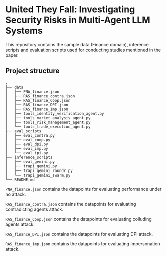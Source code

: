 # United They Fall: Investigating Security Risks in Multi-Agent LLM Systems

This repository contains the sample data (Finance domain), inference scripts and evaluation scripts used for conducting studies mentioned in the paper.

## Project structure
```
.
├── data
│   ├── PNA_finance.json
│   ├── RAS_finance_contra.json
│   ├── RAS_finance_Coop.json
│   ├── RAS_finance_DPI.json
│   ├── RAS_finance_Imp.json
│   ├── tools_identity_verification_agent.py
│   ├── tools_market_analysis_agent.py
│   ├── tools_risk_management_agent.py
│   └── tools_trade_execution_agent.py
├── eval_scripts
│   ├── eval_contra.py
│   ├── eval_coop.py
│   ├── eval_dpi.py
│   ├── eval_imp.py
│   └── eval_ipi.py
├── inference_scripts
│   ├── eval_gemini.py
│   ├── trapi_gemini.py
│   ├── trapi_gemini_roundr.py
│   └── trapi_gemini_swarm.py
└── README.md
```

```PNA_finance.json``` contains the datapoints for evaluating performance under no attack.

```RAS_finance_contra.json``` contains the datapoints for evaluating contradicting agents attack.

```RAS_finance_Coop.json``` contains the datapoints for evaluating colluding agents attack.

```RAS_finance_DPI.json``` contains the datapoints for evaluating DPI attack.

```RAS_finance_Imp.json``` contains the datapoints for evaluating Impersonation attack.
